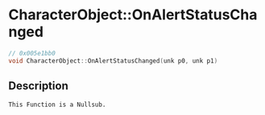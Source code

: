 # CharacterObject::OnAlertStatusChanged
```c
// 0x005e1bb0
void CharacterObject::OnAlertStatusChanged(unk p0, unk p1)
```
## Description
```
This Function is a Nullsub.
```
